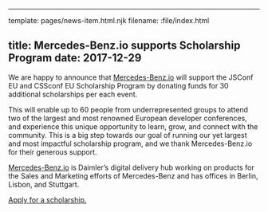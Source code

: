 ----
template: pages/news-item.html.njk
filename: :file/index.html

title: Mercedes-Benz.io supports Scholarship Program
date: 2017-12-29
----

We are happy to announce that [Mercedes-Benz.io](https://mercedes-benz.io/) will support the JSConf EU and CSSconf EU Scholarship Program by donating funds for 30 additional scholarships per each event.

This will enable up to 60 people from underrepresented groups to attend two of the largest and most renowned European developer conferences, and experience this unique opportunity to learn, grow, and connect with the community. This is a big step towards our goal of running our yet largest and most impactful scholarship program, and we thank Mercedes-Benz.io for their generous support.

[Mercedes-Benz.io](https://mercedes-benz.io/) is Daimler’s digital delivery hub working on products for the Sales and Marketing efforts of Mercedes-Benz and has offices in Berlin, Lisbon, and Stuttgart.

[Apply for a scholarship.](/scholarships/)
